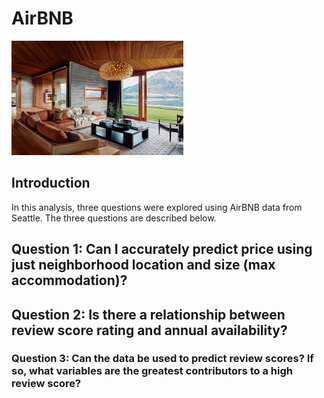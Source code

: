 # AirBNB
![](images/vacationhome.jfif)  
## Introduction
In this analysis, three questions were explored using AirBNB data from Seattle.
The three questions are described below.

## Question 1: Can I accurately predict price using just neighborhood location and size (max accommodation)?


## Question 2: Is there a relationship between review score rating and annual availability?


### Question 3: Can the data be used to predict review scores? If so, what variables are the greatest contributors to a high review score?

